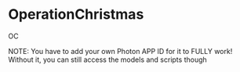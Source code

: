 # OperationChristmas
OC

NOTE: You have to add your own Photon APP ID for it to FULLY work! Without it, you can still access the models and scripts though
